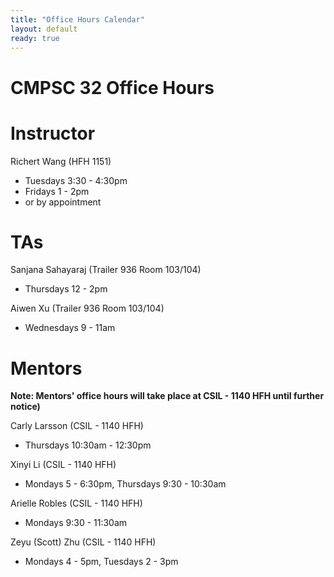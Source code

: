 ```yaml
---
title: "Office Hours Calendar"
layout: default
ready: true
---
```


<h1><strong>CMPSC 32 Office Hours</strong></h1>

# Instructor
Richert Wang (HFH 1151)
* Tuesdays 3:30 - 4:30pm
* Fridays 1 - 2pm
* or by appointment

# TAs
Sanjana Sahayaraj (Trailer 936 Room 103/104)
* Thursdays 12 - 2pm

Aiwen Xu (Trailer 936 Room 103/104)
* Wednesdays 9 - 11am

# Mentors

<b> Note: Mentors' office hours will take place at CSIL - 1140 HFH until further notice) </b>

Carly Larsson (CSIL - 1140 HFH)
* Thursdays 10:30am - 12:30pm

Xinyi Li (CSIL - 1140 HFH)
* Mondays 5 - 6:30pm, Thursdays 9:30 - 10:30am

Arielle Robles (CSIL - 1140 HFH)
* Mondays 9:30 - 11:30am

Zeyu (Scott) Zhu (CSIL - 1140 HFH)
* Mondays 4 - 5pm, Tuesdays 2 - 3pm


